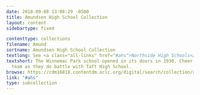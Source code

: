 ```yaml
---
date: 2018-09-08 13:08:29 -0500
title: Amundsen High School Collection
layout: content
sidebartype: fixed

contenttype: collections
filename: Amund
sortname: Amundsen High School Collection
textlong: See <a class="all-links" href="#ahs">Northside High Schools</a>.
textshort: The Winnemac Park school opened in its doors in 1930. Cheer on their football
  team as they do battle with Taft High School.
browse: https://cdm16818.contentdm.oclc.org/digital/search/collection/ahs/searchterm/Amundsen+High+School+Collection/field/collec/mode/all/conn/and/order/nosort
link: "#ahs"
type: subcollection
---
```

